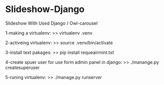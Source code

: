 # Slideshow-Django
Slideshow With Used Django / Owl-carousel


  1-making a virtualenv:      >> virtualenv .venv
  
  2-activeing virtualenv:     >> source .venv/bin/activate
  
  3-install text pakages:     >> pip install requeairmint.txt
  
  4-create spuer user for use form admin panel in django:     >> ./manange.py createsuperuser
  
  5-runing virtualenv:     >> ./manage.py runserver
  
  
